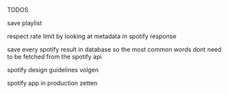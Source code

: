 TODOS

save playlist

respect rate limit by looking at metadata in spotify response

save every spotify result in database so the most common words dont need to be fetched from the spotify api

spotify design guidelines volgen

spotify app in production zetten
